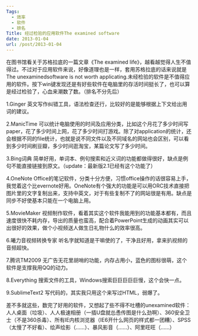 ```yaml
---
Tags:
  - 效率
  - 软件
  - 排名
Title: 经过检验的应用软件The examined software
date: 2013-01-04
url: /post/2013-01-04
---
```


在图书馆看关于苏格拉底的一篇文章《The examined life》，越看越觉得人生不值得过。不过对于应用软件来说，好像道理也是一样，套用苏格拉底的话来说就是 The unexaminedsoftware is not worth applicating.未经检验的软件是不值得应用的软件。按下win键发现还是有好些软件在电脑里的存活时间挺长了，也可以算是经过检验了，心血来潮数了数。（排名不分先后）
 
1.Ginger
英文写作纠错工具，语法检查还行，比较好的是能够根据上下文给出用词的建议。
 
2.ManicTime<!--more-->
可以统计电脑使用的时间及应用分类，比如这个月花了多少时间写paper，花了多少时间上网，花了多少时间打游戏。除了对application的统计，还会根据不同的file统计，也就是说不同文件以及不同域名的网站也会区别，可以看到多少时间刷豆瓣，多少时间逛淘宝，某篇论文写了多少时间。
 
3.Bing词典
简单好用，单词本、例句搜索和近义词的功能都做得很好，缺点是例句不能直接链接到原文。（update：最新版2.1已经有这个功能了）
 
4.OneNote
Office的笔记软件，分类十分方便，习惯office操作的话很容易上手，我觉着这个比evernote好用。OneNote有个强大的功能是可以用ORC技术直接把图片里的文字复制出来，支持中英文，对于有些复制不了的网站很是有用。缺点是同步不好使基本只能在一个电脑上用。
 
5.MovieMaker
视频制作软件，看着其实这个软件我能用到的功能基本都有，而且速度很快不耗内存，导出的质量也蛮高，配合着PowerPoint生成的动画其实可以出很好的效果，做个小视频送人做生日礼物什么的效率很高。
 
6.曦力音视频转换专家
听名字就知道是干嘛使的了，干净且好用，拿来扒视频的音频超快。
 
7.腾讯TM2009
无广告无花里胡哨的功能，内存占用小，蓝色的图标很萌，这个软件是支撑我用QQ的动力。
 
8.Everything
搜索文件的工具，Windows搜索巨巨巨巨巨慢，这个会快一点。
 
9.SublimeText2
写代码的，其实我只用这个来写过HTML，弱爆了。
 
差不多就这些，数完了好用的软件，又想起了些不得不吐槽的unexamined软件：
人人桌面（垃圾）、人人极速相册（一插U盘就怂恿传图是什么劲啊）、360安全卫士（不是360杀毒）、所有IE内核浏览器（IE6开什么网页的样式都一团糟）、SPSS（太慢了不好看）、绘声绘影（……）、暴风影音（……）、阿里旺旺（……）